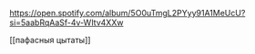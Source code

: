 https://open.spotify.com/album/5O0uTmgL2PYyy91A1MeUcU?si=5aabRqAaSf-4v-WItv4XXw

[[пафасныя цытаты]]
